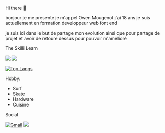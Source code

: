 Hi there 👋

bonjour je me presente je m'appel Owen Mougenot j'ai 18 ans
je suis actuellement en formation developpeur web font end 

je suis ici dans le but de partage mon evolution ainsi que pour partage de projet et avoir de retoure dessus pour pouvoir m'amelioré


The Skilli Learn 

[![](https://img.shields.io/badge/C-00599C?style=for-the-badge&logo=c&logoColor=white)](https://mail.google.com/mail/u/0/?tab=rm#inbox/FMfcgzGlkPWCrGJvhzFTtCrcwgCFsQKq)
![](https://img.shields.io/badge/Python-3776AB?style=for-the-badge&logo=python&logoColor=white)

[![Top Langs](https://github-readme-stats.vercel.app/api/top-langs/?username=owenmougenot)](https://github.com/owenmougenot/github-readme-stats)


Hobby:
- Surf
- Skate
- Hardware
- Cuisine 


Social

<a href="https://mail.google.com/mail/?view=cm&fs=1&to=owen.m@institutsolacroup.com" target="_blank"><img alt="Gmail" src="https://img.shields.io/badge/Gmail-D14836?style=for-the-badge&logo=gmail&logoColor=white" /></a>
[![](https://img.shields.io/badge/GitHub-100000?style=for-the-badge&logo=github&logoColor=white)](https://github.com/owenmougenot)













